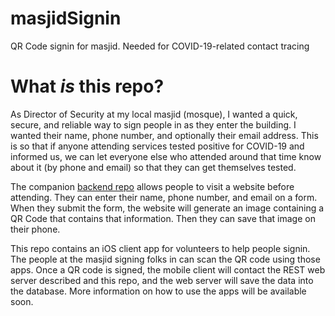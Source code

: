 # masjidSignin

QR Code signin for masjid. Needed for COVID-19-related contact tracing

# What _is_ this repo?

As Director of Security at my local masjid (mosque), I wanted a quick, secure, and reliable way to sign people in as they enter the building. I wanted their name, phone number, and optionally their email address. This is so that if anyone attending services tested positive for COVID-19 and informed us, we can let everyone else who attended around that time know about it (by phone and email) so that they can get themselves tested. 

The companion [backend repo][backend] allows people to visit a website before attending. They can enter their name, phone number, and email on a form. When they submit the form, the website will generate an image containing a QR Code that contains that information. Then they can save that image on their phone. 

This repo contains an iOS client app for volunteers to help people signin.  The people at the masjid signing folks in can scan the QR code using those apps. Once a QR code is signed, the mobile client will contact the REST web server described and this repo, and the web server will save the data into the database. More information on how to use the apps will be available soon.

[backend]: https://github.com/aijaz/qrCodeSigninServer

